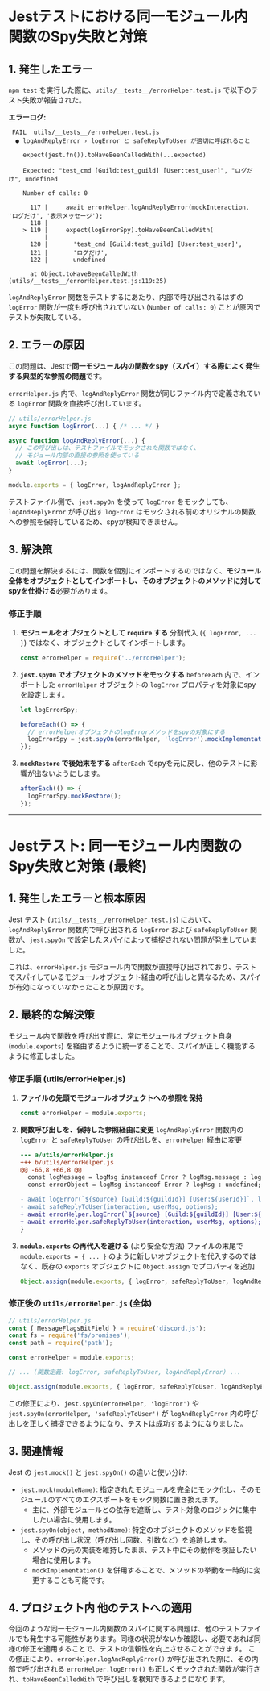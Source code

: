 # Jestテストにおける同一モジュール内関数のSpy失敗と対策

## 1. 発生したエラー

`npm test` を実行した際に、`utils/__tests__/errorHelper.test.js` で以下のテスト失敗が報告された。

**エラーログ:**
```
 FAIL  utils/__tests__/errorHelper.test.js
  ● logAndReplyError › logError と safeReplyToUser が適切に呼ばれること

    expect(jest.fn()).toHaveBeenCalledWith(...expected)

    Expected: "test_cmd [Guild:test_guild] [User:test_user]", "ログだけ", undefined

    Number of calls: 0

      117 |     await errorHelper.logAndReplyError(mockInteraction, 'ログだけ', '表示メッセージ');
      118 |
    > 119 |     expect(logErrorSpy).toHaveBeenCalledWith(
          |                         ^
      120 |       'test_cmd [Guild:test_guild] [User:test_user]',
      121 |       'ログだけ',
      122 |       undefined

      at Object.toHaveBeenCalledWith (utils/__tests__/errorHelper.test.js:119:25)
```

`logAndReplyError` 関数をテストするにあたり、内部で呼び出されるはずの `logError` 関数が一度も呼び出されていない (`Number of calls: 0`) ことが原因でテストが失敗している。

## 2. エラーの原因

この問題は、Jestで**同一モジュール内の関数をspy（スパイ）する際によく発生する典型的な参照の問題**です。

`errorHelper.js` 内で、`logAndReplyError` 関数が同じファイル内で定義されている `logError` 関数を直接呼び出しています。

```javascript
// utils/errorHelper.js
async function logError(...) { /* ... */ }

async function logAndReplyError(...) {
  // この呼び出しは、テストファイルでモックされた関数ではなく、
  // モジュール内部の直接の参照を使っている
  await logError(...); 
}

module.exports = { logError, logAndReplyError };
```

テストファイル側で、`jest.spyOn` を使って `logError` をモックしても、`logAndReplyError` が呼び出す `logError` はモックされる前のオリジナルの関数への参照を保持しているため、spyが検知できません。

## 3. 解決策

この問題を解決するには、関数を個別にインポートするのではなく、**モジュール全体をオブジェクトとしてインポートし、そのオブジェクトのメソッドに対してspyを仕掛ける**必要があります。

### 修正手順

1.  **モジュールをオブジェクトとして `require` する**
    分割代入 (`{ logError, ... }`) ではなく、オブジェクトとしてインポートします。
    ```javascript
    const errorHelper = require('../errorHelper');
    ```

2.  **`jest.spyOn` でオブジェクトのメソッドをモックする**
    `beforeEach` 内で、インポートした `errorHelper` オブジェクトの `logError` プロパティを対象にspyを設定します。
    ```javascript
    let logErrorSpy;
    
    beforeEach(() => {
      // errorHelperオブジェクトのlogErrorメソッドをspyの対象にする
      logErrorSpy = jest.spyOn(errorHelper, 'logError').mockImplementation(async () => {});
    });
    ```

3.  **`mockRestore` で後始末をする**
    `afterEach` でspyを元に戻し、他のテストに影響が出ないようにします。
    ```javascript
    afterEach(() => {
      logErrorSpy.mockRestore();
    });
    ```

---

# Jestテスト: 同一モジュール内関数のSpy失敗と対策 (最終)

## 1. 発生したエラーと根本原因

Jest テスト (`utils/__tests__/errorHelper.test.js`) において、`logAndReplyError` 関数内で呼び出される `logError` および `safeReplyToUser` 関数が、`jest.spyOn` で設定したスパイによって捕捉されない問題が発生していました。

これは、`errorHelper.js` モジュール内で関数が直接呼び出されており、テストでスパイしているモジュールオブジェクト経由の呼び出しと異なるため、スパイが有効になっていなかったことが原因です。

## 2. 最終的な解決策

モジュール内で関数を呼び出す際に、常にモジュールオブジェクト自身 (`module.exports`) を経由するように統一することで、スパイが正しく機能するように修正しました。

### 修正手順 (utils/errorHelper.js)

1.  **ファイルの先頭でモジュールオブジェクトへの参照を保持**
    ```javascript
    const errorHelper = module.exports;
    ```

2.  **関数呼び出しを、保持した参照経由に変更**
    `logAndReplyError` 関数内の `logError` と `safeReplyToUser` の呼び出しを、`errorHelper` 経由に変更
    ```diff
    --- a/utils/errorHelper.js
    +++ b/utils/errorHelper.js
    @@ -66,8 +66,8 @@
      const logMessage = logMsg instanceof Error ? logMsg.message : logMsg;
      const errorObject = logMsg instanceof Error ? logMsg : undefined;
    
    - await logError(`${source} [Guild:${guildId}] [User:${userId}]`, logMessage, errorObject);
    - await safeReplyToUser(interaction, userMsg, options);
    + await errorHelper.logError(`${source} [Guild:${guildId}] [User:${userId}]`, logMessage, errorObject);
    + await errorHelper.safeReplyToUser(interaction, userMsg, options);
    }
    ```

3.  **`module.exports` の再代入を避ける** (より安全な方法)
    ファイルの末尾で `module.exports = { ... }` のように新しいオブジェクトを代入するのではなく、既存の `exports` オブジェクトに `Object.assign` でプロパティを追加
    ```javascript
    Object.assign(module.exports, { logError, safeReplyToUser, logAndReplyError });
    ```

### 修正後の `utils/errorHelper.js` (全体)

```javascript
// utils/errorHelper.js
const { MessageFlagsBitField } = require('discord.js');
const fs = require('fs/promises');
const path = require('path');

const errorHelper = module.exports;

// ... (関数定義: logError, safeReplyToUser, logAndReplyError) ...

Object.assign(module.exports, { logError, safeReplyToUser, logAndReplyError });
```

この修正により、`jest.spyOn(errorHelper, 'logError')` や `jest.spyOn(errorHelper, 'safeReplyToUser')` が `logAndReplyError` 内の呼び出しを正しく捕捉できるようになり、テストは成功するようになりました。

## 3. 関連情報

Jest の `jest.mock()` と `jest.spyOn()` の違いと使い分け:

-   `jest.mock(moduleName)`: 指定されたモジュールを完全にモック化し、そのモジュールのすべてのエクスポートをモック関数に置き換えます。
    -   主に、外部モジュールとの依存を遮断し、テスト対象のロジックに集中したい場合に使用します。
-   `jest.spyOn(object, methodName)`: 特定のオブジェクトのメソッドを監視し、その呼び出し状況（呼び出し回数、引数など）を追跡します。
    -   メソッドの元の実装を維持したまま、テスト中にその動作を検証したい場合に使用します。
    -   `mockImplementation()` を併用することで、メソッドの挙動を一時的に変更することも可能です。

## 4. プロジェクト内 他のテストへの適用

今回のような同一モジュール内関数のスパイに関する問題は、他のテストファイルでも発生する可能性があります。同様の状況がないか確認し、必要であれば同様の修正を適用することで、テストの信頼性を向上させることができます。
この修正により、`errorHelper.logAndReplyError()` が呼び出された際に、その内部で呼び出される `errorHelper.logError()` も正しくモックされた関数が実行され、`toHaveBeenCalledWith` で呼び出しを検知できるようになります。